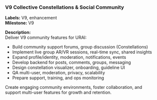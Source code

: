 ### V9 Collective Constellations & Social Community

**Labels:** V9, enhancement  
**Milestone:** V9  

**Description:**  
Deliver V9 community features for URAI:  
- Build community support forums, group discussion (Constellations)  
- Implement live group AR/VR sessions, real-time sync, shared insights  
- Expand profile/identity, moderation, notifications, events  
- Develop backend for posts, comments, groups, messaging  
- Design constellation visualizer, onboarding, guideline UI  
- QA multi-user, moderation, privacy, scalability  
- Prepare support, training, and ops monitoring  

Create engaging community environments, foster collaboration, and support multi-user features for growth and retention.
